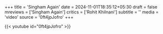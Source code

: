 +++
title = 'Singham Again'
date = 2024-11-01T18:35:12+05:30
draft = false
mreviews = ['Singham Again']
critics = ['Rohit Khilnani']
subtitle = ''
media = 'video'
source = '0ft4jpJofro'
+++

{{< youtube id="0ft4jpJofro" >}}
